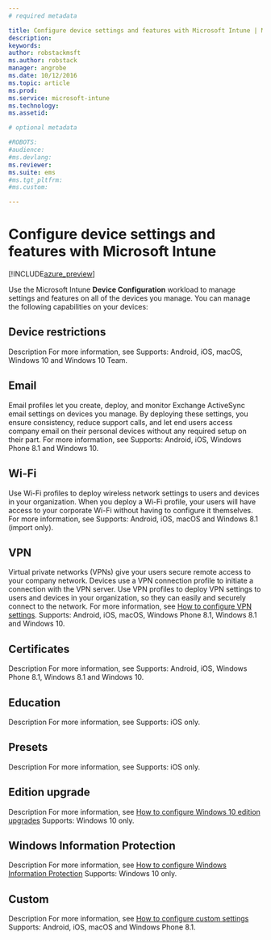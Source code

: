 ```yaml
---
# required metadata

title: Configure device settings and features with Microsoft Intune | Microsoft Docs
description: 
keywords:
author: robstackmsftms.author: robstack
manager: angrobe
ms.date: 10/12/2016
ms.topic: article
ms.prod:
ms.service: microsoft-intune
ms.technology:
ms.assetid: 

# optional metadata

#ROBOTS:
#audience:
#ms.devlang:
ms.reviewer: 
ms.suite: ems
#ms.tgt_pltfrm:
#ms.custom:

---
```


# Configure device settings and features with Microsoft Intune


[!INCLUDE[azure_preview](../includes/azure_preview.md)]

Use the Microsoft Intune **Device Configuration** workload to manage settings and features on all of the devices you manage. You can manage the following capabilities on your devices:

## Device restrictions
Description
For more information, see [](how-to-configure-device-restrictions.md)
Supports: Android, iOS, macOS, Windows 10 and Windows 10 Team.

## Email
Email profiles let you create, deploy, and monitor Exchange ActiveSync email settings on devices you manage. By deploying these settings, you ensure consistency, reduce support calls, and let end users access company email on their personal devices without any required setup on their part.
For more information, see [](how-to-configure-email-settings.md)
Supports: Android, iOS, Windows Phone 8.1 and Windows 10.

## Wi-Fi
Use Wi-Fi profiles to deploy wireless network settings to users and devices in your organization. When you deploy a Wi-Fi profile, your users will have access to your corporate Wi-Fi without having to configure it themselves.
For more information, see [](how-to-configure-wi-fi-settings.md)
Supports: Android, iOS, macOS and Windows 8.1 (import only).

## VPN
Virtual private networks (VPNs) give your users secure remote access to your company network. Devices use a VPN connection profile to initiate a connection with the VPN server. Use VPN profiles to deploy VPN settings to users and devices in your organization, so they can easily and securely connect to the network.
For more information, see [How to configure VPN settings](how-to-configure-vpn-settings.md).
Supports: Android, iOS, macOS, Windows Phone 8.1, Windows 8.1 and Windows 10.

## Certificates
Description
For more information, see []()
Supports: Android, iOS, Windows Phone 8.1, Windows 8.1 and Windows 10.

## Education
Description
For more information, see []()
Supports: iOS only.

## Presets
Description
For more information, see []()
Supports: iOS only.

## Edition upgrade
Description
For more information, see [How to configure Windows 10 edition upgrades](how-to-configure-windows-10-edition-upgrade.md)
Supports: Windows 10 only.

## Windows Information Protection
Description
For more information, see [How to configure Windows Information Protection](how-to-configure-windows-information-protection.md)
Supports: Windows 10 only.

## Custom
Description
For more information, see [How to configure custom settings](how-to-configure-custom-settings.md)
Supports: Android, iOS, macOS and Windows Phone 8.1.